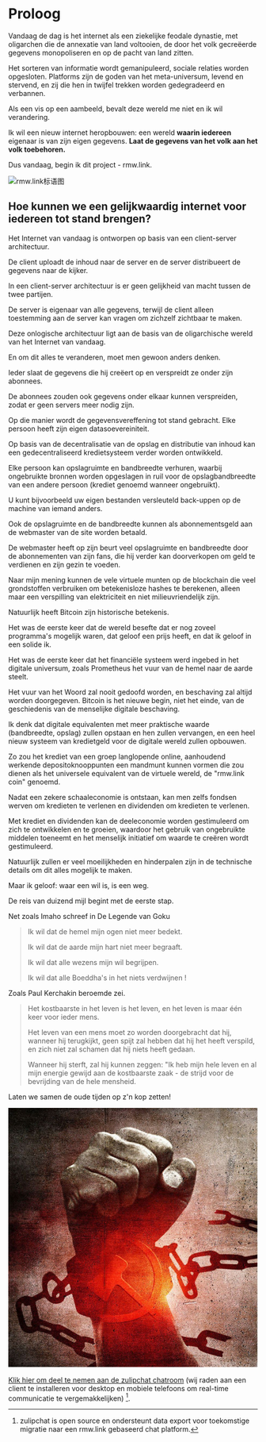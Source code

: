 # Proloog

Vandaag de dag is het internet als een ziekelijke feodale dynastie, met oligarchen die de annexatie van land voltooien, de door het volk gecreëerde gegevens monopoliseren en op de pacht van land zitten.

Het sorteren van informatie wordt gemanipuleerd, sociale relaties worden opgesloten. Platforms zijn de goden van het meta-universum, levend en stervend, en zij die hen in twijfel trekken worden gedegradeerd en verbannen.

Als een vis op een aambeeld, bevalt deze wereld me niet en ik wil verandering.

Ik wil een nieuw internet heropbouwen: een wereld **waarin iedereen** eigenaar is van zijn eigen gegevens. **Laat de gegevens van het volk aan het volk toebehoren.**

Dus vandaag, begin ik dit project - rmw.link.

![rmw.link标语图](/slogan.svg)

## Hoe kunnen we een gelijkwaardig internet voor iedereen tot stand brengen?

Het Internet van vandaag is ontworpen op basis van een client-server architectuur.

De client uploadt de inhoud naar de server en de server distribueert de gegevens naar de kijker.

In een client-server architectuur is er geen gelijkheid van macht tussen de twee partijen.

De server is eigenaar van alle gegevens, terwijl de client alleen toestemming aan de server kan vragen om zichzelf zichtbaar te maken.

Deze onlogische architectuur ligt aan de basis van de oligarchische wereld van het Internet van vandaag.

En om dit alles te veranderen, moet men gewoon anders denken.

Ieder slaat de gegevens die hij creëert op en verspreidt ze onder zijn abonnees.

De abonnees zouden ook gegevens onder elkaar kunnen verspreiden, zodat er geen servers meer nodig zijn.

Op die manier wordt de gegevensvereffening tot stand gebracht. Elke persoon heeft zijn eigen datasoevereiniteit.

Op basis van de decentralisatie van de opslag en distributie van inhoud kan een gedecentraliseerd kredietsysteem verder worden ontwikkeld.

Elke persoon kan opslagruimte en bandbreedte verhuren, waarbij ongebruikte bronnen worden opgeslagen in ruil voor de opslagbandbreedte van een andere persoon (krediet genoemd wanneer ongebruikt).

U kunt bijvoorbeeld uw eigen bestanden versleuteld back-uppen op de machine van iemand anders.

Ook de opslagruimte en de bandbreedte kunnen als abonnementsgeld aan de webmaster van de site worden betaald.

De webmaster heeft op zijn beurt veel opslagruimte en bandbreedte door de abonnementen van zijn fans, die hij verder kan doorverkopen om geld te verdienen en zijn gezin te voeden.

Naar mijn mening kunnen de vele virtuele munten op de blockchain die veel grondstoffen verbruiken om betekenisloze hashes te berekenen, alleen maar een verspilling van elektriciteit en niet milieuvriendelijk zijn.

Natuurlijk heeft Bitcoin zijn historische betekenis.

Het was de eerste keer dat de wereld besefte dat er nog zoveel programma's mogelijk waren, dat geloof een prijs heeft, en dat ik geloof in een solide ik.

Het was de eerste keer dat het financiële systeem werd ingebed in het digitale universum, zoals Prometheus het vuur van de hemel naar de aarde steelt.

Het vuur van het Woord zal nooit gedoofd worden, en beschaving zal altijd worden doorgegeven. Bitcoin is het nieuwe begin, niet het einde, van de geschiedenis van de menselijke digitale beschaving.

Ik denk dat digitale equivalenten met meer praktische waarde (bandbreedte, opslag) zullen opstaan en hen zullen vervangen, en een heel nieuw systeem van kredietgeld voor de digitale wereld zullen opbouwen.

Zo zou het krediet van een groep langlopende online, aanhoudend werkende depositoknooppunten een mandmunt kunnen vormen die zou dienen als het universele equivalent van de virtuele wereld, de "rmw.link coin" genoemd.

Nadat een zekere schaaleconomie is ontstaan, kan men zelfs fondsen werven om kredieten te verlenen en dividenden om kredieten te verlenen.

Met krediet en dividenden kan de deeleconomie worden gestimuleerd om zich te ontwikkelen en te groeien, waardoor het gebruik van ongebruikte middelen toeneemt en het menselijk initiatief om waarde te creëren wordt gestimuleerd.

Natuurlijk zullen er veel moeilijkheden en hinderpalen zijn in de technische details om dit alles mogelijk te maken.

Maar ik geloof: waar een wil is, is een weg.

De reis van duizend mijl begint met de eerste stap.

Net zoals Imaho schreef in De Legende van Goku

> Ik wil dat de hemel mijn ogen niet meer bedekt.
> 
> Ik wil dat de aarde mijn hart niet meer begraaft.
> 
> Ik wil dat alle wezens mijn wil begrijpen.
> 
> Ik wil dat alle Boeddha's in het niets verdwijnen !

Zoals Paul Kerchakin beroemde zei.

> Het kostbaarste in het leven is het leven, en het leven is maar één keer voor ieder mens.
> 
> Het leven van een mens moet zo worden doorgebracht dat hij, wanneer hij terugkijkt, geen spijt zal hebben dat hij het heeft verspild, en zich niet zal schamen dat hij niets heeft gedaan.
> 
> Wanneer hij sterft, zal hij kunnen zeggen: "Ik heb mijn hele leven en al mijn energie gewijd aan de kostbaarste zaak - de strijd voor de bevrijding van de hele mensheid.

Laten we samen de oude tijden op z'n kop zetten!

![](https://raw.githubusercontent.com/gcxfd/img/gh-pages/1.jpg)

[Klik hier om deel te nemen aan de zulipchat chatroom](https://rmw.zulipchat.com) (wij raden aan een client te installeren voor desktop en mobiele telefoons om real-time communicatie te vergemakkelijken) [^1].

[^1]: zulipchat is open source en ondersteunt data export voor toekomstige migratie naar een rmw.link gebaseerd chat platform.
